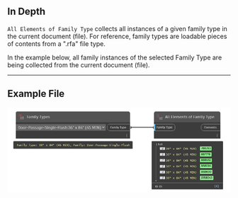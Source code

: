 ## In Depth
`All Elements of Family Type` collects all instances of a given family type in the current document (file). For reference, family types are loadable pieces of contents from a ".rfa" file type.

In the example below, all family instances of the selected Family Type are being collected from the current document (file).
___
## Example File

![All Elements of Family Type](./DSRevitNodesUI.ElementsOfFamilyType_img.jpg)